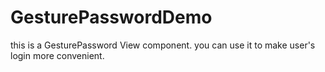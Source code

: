 # GesturePasswordDemo
this is a GesturePassword View component. you can use it to make user's login more convenient.
